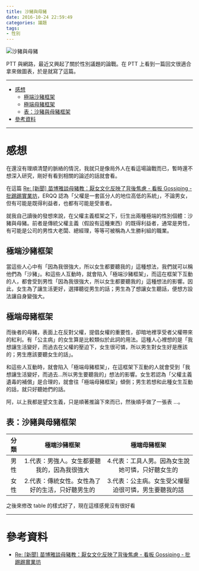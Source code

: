 ```yaml
---
title: 沙豬與母豬
date: 2016-10-24 22:59:49
categories: 議題
tags:
- 性別
---
```


<!-- thumbnail: /images/index.JPG -->

![沙豬與母豬](/images/20161024沙豬與母豬.PNG)

PTT 與網路，最近又興起了關於性別議題的論戰。在 PTT 上看到一篇回文很適合拿來做圖表，於是就寫了這篇。

<!-- more -->

---

<!-- toc -->

- [感想](#感想)
	- [極端沙豬框架](#極端沙豬框架)
	- [極端母豬框架](#極端母豬框架)
	- [表：沙豬與母豬框架](#表沙豬與母豬框架)
- [參考資料](#參考資料)

<!-- tocstop -->

---
# 感想

在還沒有理順清楚的脈絡的情況，我就只是像局外人在看這場論戰而已，暫時還不想深入研究，剛好有看到相關的論述的話就會看。

在這篇 [Re: [新聞] 苗博雅談母豬教：厭女文化反映了背後焦慮 - 看板 Gossiping - 批踢踢實業坊](https://www.ptt.cc/bbs/Gossiping/M.1477231032.A.AA6.html)，ERQQ 認為「父權是一套區分人的地位高低的系統」，不論男女，但有可能是既得利益者，也都有可能是受害者。

就我自己讀後的發想來說，在父權主義框架之下，衍生出兩種極端的性別個體：沙豬與母豬。前者是傳統父權主義（假設有這種東西）的既得利益者，通常是男性，有可能是公司的男性大老闆、總經理，等等可被稱為人生勝利組的職業。

## 極端沙豬框架

當這些人心中有「因為我很強大，所以女生都要聽我的」這種想法，我們就可以稱他們為「沙豬」。和這些人互動時，就會陷入「極端沙豬框架」，而這在框架下互動的人，都會受到男性「因為我很強大，所以女生都要聽我的」這種想法的影響。因此，女生為了讓生活更好，選擇聽從男生的話；男生為了想讓女生聽話，便想方設法讓自身變強大。

## 極端母豬框架

而後者的母豬，表面上在反對父權，提倡女權的重要性，卻暗地裡享受者父權帶來的紅利。有「公主病」的女生算是比較類似於此詞的用法。這種人心裡想的是「我想讓生活變好，而過去在父權的壓迫下，女生很可憐，所以男生對女生好是應該的；男生應該要聽女生的話」。

和這些人互動時，就會陷入「極端母豬框架」，在這框架下互動的人就會受到「我想讓生活變好，而過去...所以男生要聽我的」想法的影響。女生若認為「父權主義遺毒的補償」是合理的，就會往「極端母豬框架」傾倒；男生若想和此種女生互動的話，就只好聽她們的話。

阿，以上我都是望文生義，只是順著推論下來而已，然後順手做了一張表 ...。

## 表：沙豬與母豬框架

| 分類 |                   極端沙豬框架                   |                     極端母豬框架                     |
|:----:|:------------------------------------------------:|:----------------------------------------------------:|
| 男性 |   1.代表：男強人。女生都要聽我的，因為我很強大   |   4.代表：工具人男。因為女生說她可憐，只好聽女生的   |
| 女性 | 2.代表：傳統女性。女性為了好的生活，只好聽男生的 | 3.代表：公主病。女生受父權壓迫很可憐，男生要聽我的話 |

之後來修改 table 的樣式好了，現在這樣感覺沒有很好看

---

# 參考資料

- [Re: [新聞] 苗博雅談母豬教：厭女文化反映了背後焦慮 - 看板 Gossiping - 批踢踢實業坊](https://www.ptt.cc/bbs/Gossiping/M.1477231032.A.AA6.html)
